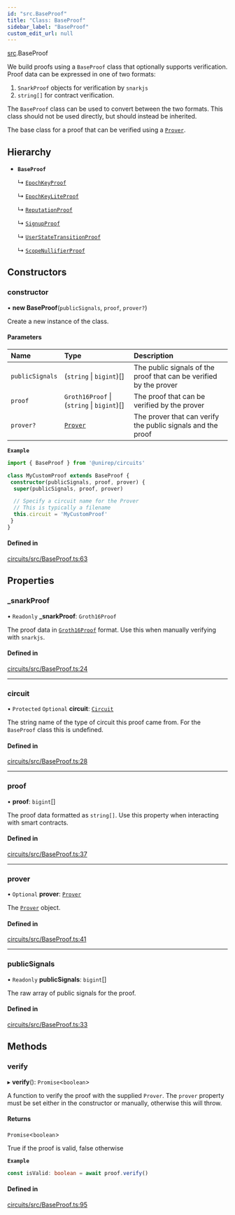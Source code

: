 ```yaml
---
id: "src.BaseProof"
title: "Class: BaseProof"
sidebar_label: "BaseProof"
custom_edit_url: null
---
```


[src](../modules/src.md).BaseProof

We build proofs using a `BaseProof` class that optionally supports verification.
Proof data can be expressed in one of two formats:

1. `SnarkProof` objects for verification by `snarkjs`
2. `string[]` for contract verification.

The `BaseProof` class can be used to convert between the two formats.
This class should not be used directly, but should instead be inherited.

The base class for a proof that can be verified using a [`Prover`](https://developer.unirep.io/docs/circuits-api/interfaces/src.Prover).

## Hierarchy

- **`BaseProof`**

  ↳ [`EpochKeyProof`](src.EpochKeyProof.md)

  ↳ [`EpochKeyLiteProof`](src.EpochKeyLiteProof.md)

  ↳ [`ReputationProof`](src.ReputationProof.md)

  ↳ [`SignupProof`](src.SignupProof.md)

  ↳ [`UserStateTransitionProof`](src.UserStateTransitionProof.md)

  ↳ [`ScopeNullifierProof`](src.ScopeNullifierProof.md)

## Constructors

### constructor

• **new BaseProof**(`publicSignals`, `proof`, `prover?`)

Create a new instance of the class.

#### Parameters

| Name | Type | Description |
| :------ | :------ | :------ |
| `publicSignals` | (`string` \| `bigint`)[] | The public signals of the proof that can be verified by the prover |
| `proof` | `Groth16Proof` \| (`string` \| `bigint`)[] | The proof that can be verified by the prover |
| `prover?` | [`Prover`](../interfaces/src.Prover.md) | The prover that can verify the public signals and the proof |

**`Example`**

```ts
import { BaseProof } from '@unirep/circuits'

class MyCustomProof extends BaseProof {
 constructor(publicSignals, proof, prover) {
  super(publicSignals, proof, prover)

  // Specify a circuit name for the Prover
  // This is typically a filename
  this.circuit = 'MyCustomProof'
 }
}
```

#### Defined in

[circuits/src/BaseProof.ts:63](https://github.com/Unirep/Unirep/blob/60105749/packages/circuits/src/BaseProof.ts#L63)

## Properties

### \_snarkProof

• `Readonly` **\_snarkProof**: `Groth16Proof`

The proof data in [`Groth16Proof`](https://www.npmjs.com/package/@types/snarkjs?activeTab=code) format. Use this when manually verifying with `snarkjs`.

#### Defined in

[circuits/src/BaseProof.ts:24](https://github.com/Unirep/Unirep/blob/60105749/packages/circuits/src/BaseProof.ts#L24)

___

### circuit

• `Protected` `Optional` **circuit**: [`Circuit`](../enums/src.Circuit.md)

The string name of the type of circuit this proof came from. For the `BaseProof` class this is undefined.

#### Defined in

[circuits/src/BaseProof.ts:28](https://github.com/Unirep/Unirep/blob/60105749/packages/circuits/src/BaseProof.ts#L28)

___

### proof

• **proof**: `bigint`[]

The proof data formatted as `string[]`. Use this property when interacting with smart contracts.

#### Defined in

[circuits/src/BaseProof.ts:37](https://github.com/Unirep/Unirep/blob/60105749/packages/circuits/src/BaseProof.ts#L37)

___

### prover

• `Optional` **prover**: [`Prover`](../interfaces/src.Prover.md)

The [`Prover`](https://developer.unirep.io/docs/circuits-api/interfaces/src.Prover) object.

#### Defined in

[circuits/src/BaseProof.ts:41](https://github.com/Unirep/Unirep/blob/60105749/packages/circuits/src/BaseProof.ts#L41)

___

### publicSignals

• `Readonly` **publicSignals**: `bigint`[]

The raw array of public signals for the proof.

#### Defined in

[circuits/src/BaseProof.ts:33](https://github.com/Unirep/Unirep/blob/60105749/packages/circuits/src/BaseProof.ts#L33)

## Methods

### verify

▸ **verify**(): `Promise`<`boolean`\>

A function to verify the proof with the supplied `Prover`.
The `prover` property must be set either in the constructor or manually, otherwise this will throw.

#### Returns

`Promise`<`boolean`\>

True if the proof is valid, false otherwise

**`Example`**

```ts
const isValid: boolean = await proof.verify()
```

#### Defined in

[circuits/src/BaseProof.ts:95](https://github.com/Unirep/Unirep/blob/60105749/packages/circuits/src/BaseProof.ts#L95)
